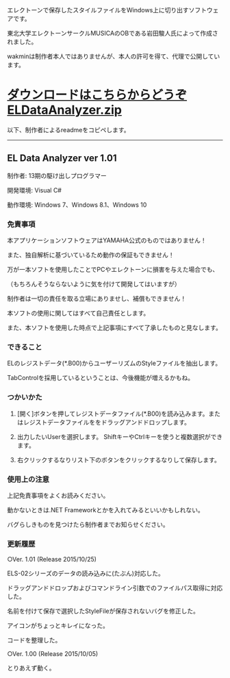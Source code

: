エレクトーンで保存したスタイルファイルをWindows上に切り出すソフトウェアです。

東北大学エレクトーンサークルMUSICAのOBである岩田駿人氏によって作成されました。

wakminは制作者本人ではありませんが、本人の許可を得て、代理で公開しています。

# [ダウンロードはこちらからどうぞ ELDataAnalyzer.zip](https://github.com/wakmin-oxo/ELDataAnalyzer/releases/latest/download/ELDataAnalyzer.zip)

以下、制作者によるreadmeをコピペします。

---------------------------------------
## EL Data Analyzer ver 1.01

制作者:   13期の駆け出しプログラマー

開発環境: Visual C#

動作環境: Windows 7、Windows 8.1、Windows 10

### 免責事項


本アプリケーションソフトウェアはYAMAHA公式のものではありません！

また、独自解析に基づいているため動作の保証もできません！

万が一本ソフトを使用したことでPCやエレクトーンに損害を与えた場合でも、

（もちろんそうならないように気を付けて開発してはいますが）

制作者は一切の責任を取る立場にありませし、補償もできません！



本ソフトの使用に関してはすべて自己責任とします。

また、本ソフトを使用した時点で上記事項にすべて了承したものと見なします。

### できること

ELのレジストデータ(*.B00)からユーザーリズムのStyleファイルを抽出します。

TabControlを採用しているということは、今後機能が増えるかもね。



### つかいかた

1. [開く]ボタンを押してレジストデータファイル(*.B00)を読み込みます。またはレジストデータファイルををドラッグアンドドロップします。

2. 出力したいUserを選択します。
   ShiftキーやCtrlキーを使うと複数選択ができます。

3. 右クリックするなりリスト下のボタンをクリックするなりして保存します。



### 使用上の注意

上記免責事項をよくお読みください。

動かないときは.NET Frameworkとかを入れてみるといいかもしれない。

バグらしきものを見つけたら制作者までお知らせください。



### 更新履歴

○Ver. 1.01 (Release 2015/10/25)

ELS-02シリーズのデータの読み込みに(たぶん)対応した。

ドラッグアンドドロップおよびコマンドライン引数でのファイルパス取得に対応した。

名前を付けて保存で選択したStyleFileが保存されないバグを修正した。

アイコンがちょっとキレイになった。

コードを整理した。

○Ver. 1.00 (Release 2015/10/05)

とりあえず動く。
